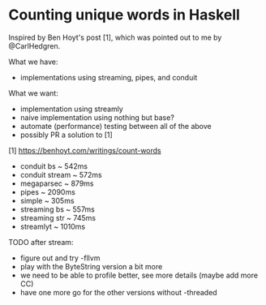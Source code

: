 # Counting unique words in Haskell

Inspired by Ben Hoyt's post [1], which was pointed out to me by
@CarlHedgren.

What we have:
- implementations using streaming, pipes, and conduit

What we want:
- implementation using streamly
- naive implementation using nothing but base?
- automate (performance) testing between all of the above
- possibly PR a solution to [1]




[1] https://benhoyt.com/writings/count-words





- conduit bs            ~  542ms
- conduit stream        ~  572ms
- megaparsec            ~  879ms
- pipes                 ~ 2090ms
- simple                ~  305ms
- streaming bs          ~  557ms
- streaming str         ~  745ms
- streamlyt             ~ 1010ms





TODO after stream:
- figure out and try -fllvm
- play with the ByteString version a bit more
- we need to be able to profile better, see more details (maybe add more CC)
- have one more go for the other versions without -threaded


